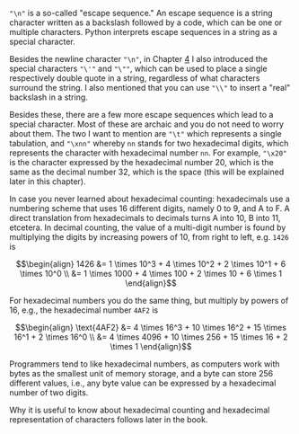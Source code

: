 `"\n"` is a so-called "escape sequence." An escape sequence is a string
character written as a backslash followed by a code, which can be one or
multiple characters. Python interprets escape sequences in a string as a
special character.

Besides the newline character `"\n"`, in Chapter
<a href="#ch:expressions" data-reference-type="ref" data-reference="ch:expressions">4</a>
I also introduced the special characters `"\'"` and `"\""`, which can be
used to place a single respectively double quote in a string, regardless
of what characters surround the string. I also mentioned that you can
use `"\\"` to insert a "real" backslash in a string.

Besides these, there are a few more escape sequences which lead to a
special character. Most of these are archaic and you do not need to
worry about them. The two I want to mention are `"\t"` which represents
a single tabulation, and `"\xnn"` whereby `nn` stands for two
hexadecimal digits, which represents the character with hexadecimal
number `nn`. For example, `"\x20"` is the character expressed by the
hexadecimal number 20, which is the same as the decimal number 32, which
is the space (this will be explained later in this chapter).

In case you never learned about hexadecimal counting: hexadecimals use a
numbering scheme that uses 16 different digits, namely 0 to 9, and A to
F. A direct translation from hexadecimals to decimals turns A into 10, B
into 11, etcetera. In decimal counting, the value of a multi-digit
number is found by multiplying the digits by increasing powers of 10,
from right to left, e.g. `1426` is

$$\begin{align} 1426 &= 1 \times 10^3 + 4 \times 10^2 + 2 \times 10^1 + 6 \times 10^0 \\ &= 1 \times 1000 + 4 \times 100 + 2 \times 10 + 6 \times 1 \end{align}$$

For hexadecimal numbers you do the same
thing, but multiply by powers of 16, e.g., the hexadecimal number `4AF2` is

$$\begin{align} \text{4AF2} &= 4 \times 16^3 + 10 \times 16^2 + 15 \times 16^1 + 2 \times 16^0 \\ &= 4 \times 4096 + 10 \times 256 + 15 \times 16 + 2 \times 1 \end{align}$$

Programmers tend to like hexadecimal
numbers, as computers work with bytes as the smallest unit of memory
storage, and a byte can store 256 different values, i.e., any byte value
can be expressed by a hexadecimal number of two digits.

Why it is useful to know about hexadecimal counting and hexadecimal
representation of characters follows later in the book.
